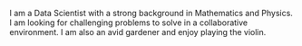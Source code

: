 I am a Data Scientist with a strong background in Mathematics and Physics. I am looking for challenging problems to solve in a collaborative environment. 
I am also an avid gardener and enjoy playing the violin.


